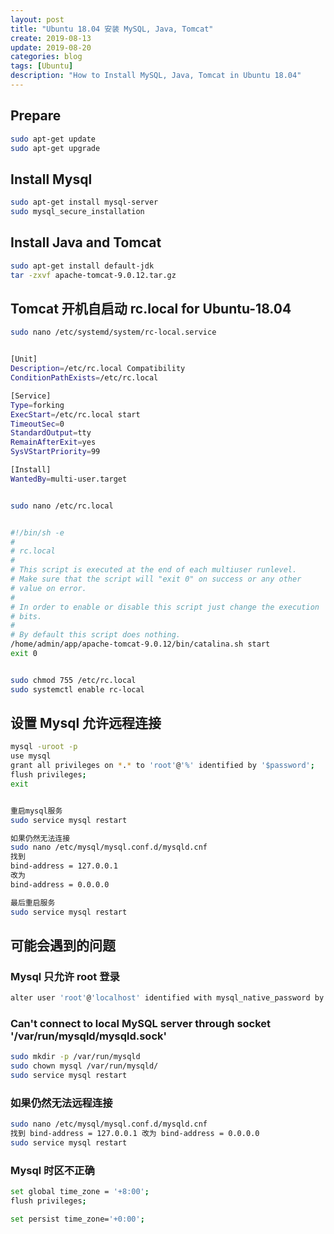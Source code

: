 ```yaml
---
layout: post
title: "Ubuntu 18.04 安装 MySQL, Java, Tomcat"
create: 2019-08-13
update: 2019-08-20
categories: blog
tags: [Ubuntu]
description: "How to Install MySQL, Java, Tomcat in Ubuntu 18.04"
---
```


## Prepare

```bash
sudo apt-get update
sudo apt-get upgrade
```

## Install Mysql

```bash
sudo apt-get install mysql-server
sudo mysql_secure_installation
```

## Install Java and Tomcat

```bash
sudo apt-get install default-jdk
tar -zxvf apache-tomcat-9.0.12.tar.gz
```

## Tomcat 开机自启动 rc.local for Ubuntu-18.04

```bash
sudo nano /etc/systemd/system/rc-local.service


[Unit]
Description=/etc/rc.local Compatibility
ConditionPathExists=/etc/rc.local

[Service]
Type=forking
ExecStart=/etc/rc.local start
TimeoutSec=0
StandardOutput=tty
RemainAfterExit=yes
SysVStartPriority=99

[Install]
WantedBy=multi-user.target


sudo nano /etc/rc.local


#!/bin/sh -e
#
# rc.local
#
# This script is executed at the end of each multiuser runlevel.
# Make sure that the script will "exit 0" on success or any other
# value on error.
#
# In order to enable or disable this script just change the execution
# bits.
#
# By default this script does nothing.
/home/admin/app/apache-tomcat-9.0.12/bin/catalina.sh start
exit 0


sudo chmod 755 /etc/rc.local
sudo systemctl enable rc-local
```

## 设置 Mysql 允许远程连接

```bash
mysql -uroot -p
use mysql
grant all privileges on *.* to 'root'@'%' identified by '$password';
flush privileges;
exit


重启mysql服务
sudo service mysql restart

如果仍然无法连接
sudo nano /etc/mysql/mysql.conf.d/mysqld.cnf
找到
bind-address = 127.0.0.1
改为 
bind-address = 0.0.0.0

最后重启服务
sudo service mysql restart
```

## 可能会遇到的问题

### Mysql 只允许 root 登录

```bash
alter user 'root'@'localhost' identified with mysql_native_password by '$password';
```

### Can't connect to local MySQL server through socket '/var/run/mysqld/mysqld.sock'

```bash
sudo mkdir -p /var/run/mysqld
sudo chown mysql /var/run/mysqld/
sudo service mysql restart
```

### 如果仍然无法远程连接

```bash
sudo nano /etc/mysql/mysql.conf.d/mysqld.cnf
找到 bind-address = 127.0.0.1 改为 bind-address = 0.0.0.0
sudo service mysql restart
```

### Mysql 时区不正确

```bash
set global time_zone = '+8:00';
flush privileges;

set persist time_zone='+0:00';
```

